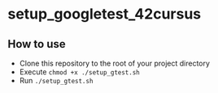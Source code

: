 # setup_googletest_42cursus
## How to use
- Clone this repository to the root of your project directory
- Execute `chmod +x ./setup_gtest.sh`
- Run `./setup_gtest.sh`
